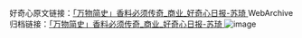 好奇心原文链接：[「万物简史」香料必须传奇_商业_好奇心日报-苏琦 ](https://www.qdaily.com/articles/2088.html)
WebArchive归档链接：[「万物简史」香料必须传奇_商业_好奇心日报-苏琦 ](http://web.archive.org/web/20181018110400/http://www.qdaily.com:80/articles/2088.html)
![image](http://ww3.sinaimg.cn/large/007d5XDpgy1g3vbw4am98j30u03czhdt)